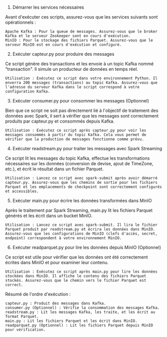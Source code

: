 1. Démarrer les services nécessaires

Avant d'exécuter ces scripts, assurez-vous que les services suivants sont opérationnels :

    Apache Kafka : Pour la queue de messages. Assurez-vous que le broker Kafka et le serveur Zookeeper sont en cours d'exécution.
    MinIO : Pour le stockage des fichiers Parquet. Assurez-vous que le serveur MinIO est en cours d'exécution et configuré.

2. Exécuter capteur.py pour produire des messages

Ce script génère des transactions et les envoie à un topic Kafka nommé "transaction". Il simule un producteur de données en temps réel.

    Utilisation : Exécutez ce script dans votre environnement Python. Il enverra 200 messages (transactions) au topic Kafka. Assurez-vous que l'adresse du serveur Kafka dans le script correspond à votre configuration Kafka.

3. Exécuter consumer.py pour consommer les messages (Optionnel)

Bien que ce script ne soit pas directement lié à l'objectif de traitement des données avec Spark, il sert à vérifier que les messages sont correctement produits par capteur.py et consommés depuis Kafka.

    Utilisation : Exécutez ce script après capteur.py pour voir les messages consommés à partir du topic Kafka. Cela vous permet de vérifier que la production de messages fonctionne comme prévu.

4. Exécuter readstream.py pour traiter les messages avec Spark Streaming

Ce script lit les messages du topic Kafka, effectue les transformations nécessaires sur les données (conversion de devise, ajout de TimeZone, etc.), et écrit le résultat dans un fichier Parquet.

    Utilisation : Lancez ce script avec spark-submit après avoir démarré capteur.py. Assurez-vous que les chemins de sortie pour les fichiers Parquet et les emplacements de checkpoint sont correctement configurés et accessibles.

5. Exécuter main.py pour écrire les données transformées dans MinIO

Après le traitement par Spark Streaming, main.py lit les fichiers Parquet générés et les écrit dans un bucket MinIO.

    Utilisation : Lancez ce script avec spark-submit. Il lira le fichier Parquet produit par readstream.py et écrira les données dans MinIO. Assurez-vous que les configurations de MinIO (clefs d'accès, secret, endpoint) correspondent à votre environnement MinIO.

6. Exécuter readparquet.py pour lire les données depuis MinIO (Optionnel)

Ce script est utile pour vérifier que les données ont été correctement écrites dans MinIO et pour examiner leur contenu.

    Utilisation : Exécutez ce script après main.py pour lire les données stockées dans MinIO. Il affiche le contenu des fichiers Parquet stockés. Assurez-vous que le chemin vers le fichier Parquet est correct.

Résumé de l'ordre d'exécution :

    capteur.py : Produit des messages dans Kafka.
    consumer.py (Optionnel) : Vérifie la consommation des messages Kafka.
    readstream.py : Lit les messages Kafka, les traite, et les écrit au format Parquet.
    main.py : Lit les fichiers Parquet et les écrit dans MinIO.
    readparquet.py (Optionnel) : Lit les fichiers Parquet depuis MinIO pour vérification.

